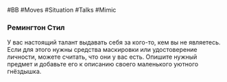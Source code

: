 #BB  #Moves #Situation #Talks #Mimic 
### Ремингтон Стил  
У вас настоящий талант выдавать себя за кого-то, кем  вы не являетесь. Если для этого нужны средства  маскировки или удостоверение личности, можете  считать, что они у вас есть. Опишите нужный предмет и  добавьте его к описанию своего маленького уютного  гнёздышка.